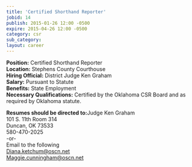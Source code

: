 ```yaml
---
title: 'Certified Shorthand Reporter'
jobid: 14
publish: 2015-01-26 12:00 -0500
expire: 2015-04-26 12:00 -0500
category: csr
sub_category: 
layout: career
---
```

<p><strong>Position:</strong> Certified Shorthand Reporter<br><strong>Location:</strong> Stephens County Courthouse<br><strong>Hiring Official:</strong> District Judge Ken Graham<br><strong>Salary:</strong> Pursuant to Statute<br><strong>Benefits:</strong> State Employment<br><strong>Necessary Qualifications:</strong> Certified by the Oklahoma CSR Board and as required by Oklahoma statute.</p><p><strong>Resumes should be directed to:</strong>Judge Ken Graham<br>101 S. 11th Room 314<br>Duncan, OK  73533<br>580-470-2025<br>-or- <br>Email to the following<br><a href="mailto:Diana.ketchum@oscn.net">Diana.ketchum@oscn.net</a><br><a href="Maggie.cunningham@oscn.net">Maggie.cunningham@oscn.net</a></p>